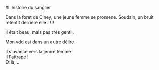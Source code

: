 #L'histoire du sanglier

Dans la foret de Ciney, une jeune femme se promene. Soudain, un bruit retentit derriere elle ! ! !

Il était beau, mais pas très gentil.

Mon vdd est dans un autre délire

Il s'avance vers la jeune femme  
Il l'attrape !  
Et là, ...  

